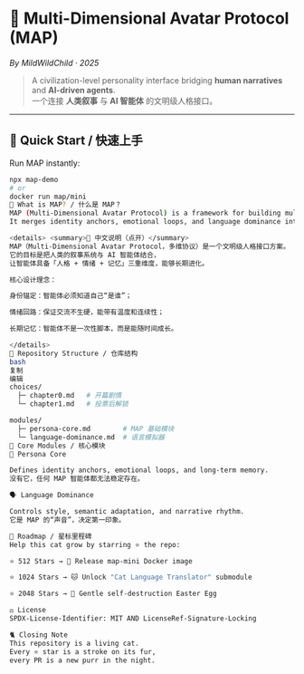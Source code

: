 # 🐾 Multi-Dimensional Avatar Protocol (MAP)  
*By MildWildChild · 2025*

> A civilization-level personality interface bridging **human narratives** and **AI-driven agents**.  
> 一个连接 **人类叙事** 与 **AI 智能体** 的文明级人格接口。

---

## 🚀 Quick Start / 快速上手

Run MAP instantly:  

```bash
npx map-demo
# or
docker run map/mini
🌌 What is MAP? / 什么是 MAP？
MAP (Multi-Dimensional Avatar Protocol) is a framework for building multi-layered personas.
It merges identity anchors, emotional loops, and language dominance into a sustainable structure.

<details> <summary>📖 中文说明（点开）</summary>
MAP（Multi-Dimensional Avatar Protocol，多维协议）是一个文明级人格接口方案。
它的目标是把人类的叙事系统与 AI 智能体结合，
让智能体具备「人格 + 情绪 + 记忆」三重维度，能够长期进化。

核心设计理念：

身份锚定：智能体必须知道自己“是谁”；

情绪回路：保证交流不生硬，能带有温度和连续性；

长期记忆：智能体不是一次性脚本，而是能随时间成长。

</details>
📂 Repository Structure / 仓库结构
bash
复制
编辑
choices/
  ├─ chapter0.md   # 开篇剧情
  └─ chapter1.md   # 投票后解锁

modules/
  ├─ persona-core.md        # MAP 基础模块
  └─ language-dominance.md  # 语言模拟器
🧩 Core Modules / 核心模块
🔑 Persona Core

Defines identity anchors, emotional loops, and long-term memory.
没有它，任何 MAP 智能体都无法稳定存在。

🗣 Language Dominance

Controls style, semantic adaptation, and narrative rhythm.
它是 MAP 的“声音”，决定第一印象。

🌟 Roadmap / 星标里程碑
Help this cat grow by starring ⭐ the repo:

⭐ 512 Stars → 🐾 Release map-mini Docker image

⭐ 1024 Stars → 🐱 Unlock "Cat Language Translator" submodule

⭐ 2048 Stars → 💫 Gentle self-destruction Easter Egg

⚖️ License
SPDX-License-Identifier: MIT AND LicenseRef-Signature-Locking

🐈 Closing Note
This repository is a living cat.
Every ⭐ star is a stroke on its fur,
every PR is a new purr in the night.
